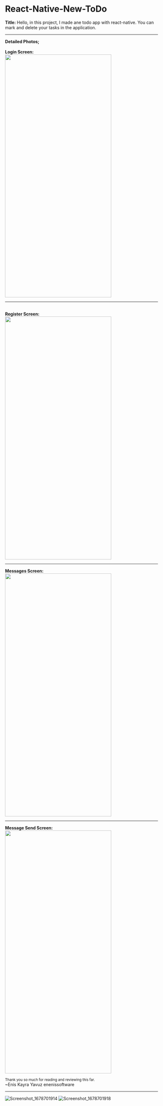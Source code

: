 # React-Native-New-ToDo
<b>Title:</b> Hello, in this project, I made ane todo app with react-native. You can mark and delete your tasks in the application.
<hr>
<b>Detailed Photos;</b><br>
<br><b>Login Screen:<br></b>
<img src="https://user-images.githubusercontent.com/99321522/224670397-ea16e389-3aaf-4ee8-b9e4-029a7d9017e8.png" width="350" height="800" />
<br>
<hr>
<br><b>Register Screen:<br></b>
<img src="https://user-images.githubusercontent.com/99321522/224670472-7657c7fe-e207-40a9-948a-232642ce19a1.png" width="350" height="800" />
<br>
<hr>
<b>Messages Screen:<br></b>
<img src="" width="350" height="800" />
<br>
<hr>
<b>Message Send Screen:<br></b>
<img src="" width="350" height="800" />
<br>

<small>Thank you so much for reading and reviewing this far.</small><br>
~Enis Kayra Yavuz
enenissoftware
<hr>

![Screenshot_1678701914]()
![Screenshot_1678701918]()
